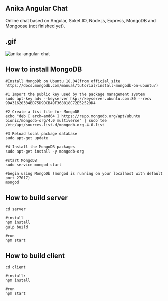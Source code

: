 ## Anika Angular Chat
Online chat based on Angular, Soket.IO, Node.js, Express, MongoDB and Mongoose (not finished yet).

## .gif
![anika-angular-chat](https://user-images.githubusercontent.com/33197158/52374951-358de300-2a67-11e9-974d-3d847a64086e.gif)

## How to install MongoDB

```
#Install MongoDb on Ubuntu 18.04(from official site https://docs.mongodb.com/manual/tutorial/install-mongodb-on-ubuntu/)

#1 Import the public key used by the package management system
sudo apt-key adv --keyserver hkp://keyserver.ubuntu.com:80 --recv 9DA31620334BD75D9DCB49F368818C72E52529D4

#2 Create a list file for MongoDB
echo "deb [ arch=amd64 ] https://repo.mongodb.org/apt/ubuntu bionic/mongodb-org/4.0 multiverse" | sudo tee /etc/apt/sources.list.d/mongodb-org-4.0.list

#3 Reload local package database
sudo apt-get update

#4 Install the MongoDB packages
sudo apt-get install -y mongodb-org

#start MongoDB
sudo service mongod start

#begin using MongoDb (mongod is running on your localhost with default port 27017)
mongod
```

## How to build server

```
cd server

#install
npm install
gulp build
 
#run
npm start
```

## How to build client

```
cd client

#install:
npm install
 
#run
npm start
```
